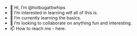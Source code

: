 - 👋 Hi, I’m @hotbugattiwhips
- 👀 I’m interested in learning wtf all of this is.
- 🌱 I’m currently learning the basics.
- 💞️ I’m looking to collaborate on anything fun and interesting.
- 📫 How to reach me - here.

<!---
hotbugattiwhips/hotbugattiwhips is a ✨ special ✨ repository because its `README.md` (this file) appears on your GitHub profile.
You can click the Preview link to take a look at your changes.
--->
